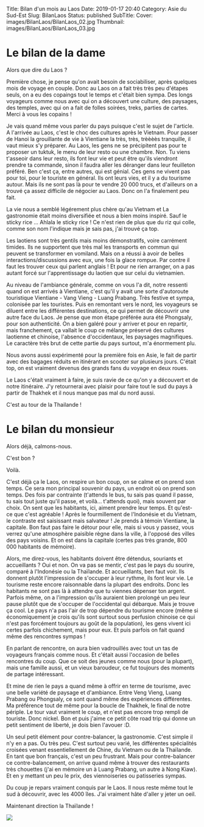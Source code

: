 Title: Bilan d'un mois au Laos
Date: 2019-01-17 20:40
Category: Asie du Sud-Est
Slug: BilanLaos
Status: published
SubTitle: 
Cover: images/BilanLaos/BilanLaos_02.jpg
Thumbnail: images/BilanLaos/BilanLaos_03.jpg

# Le bilan de la dame

Alors que dire du Laos ?

Première chose, je pense qu'on avait besoin de sociabiliser, après quelques mois de voyage en couple. Donc au Laos on a fait très très peu d'étapes seuls, on a eu des copaings tout le temps et c'était bien sympa. Des longs voyageurs comme nous avec qui on a découvert une culture, des paysages, des temples, avec qui on a fait de folles soirées, treks, parties de cartes.
Merci à vous les copains !

Je vais quand même vous parler du pays puisque c'est le sujet de l'article. A l'arrivée au Laos, c'est le choc des cultures après le Vietnam. Pour passer de Hanoi la grouillante de vie à Vientiane la très, très, trèèèès tranquille, il vaut mieux s'y préparer. Au Laos, les gens ne se précipitent pas pour te proposer un tuktuk, le menu de leur resto ou une chambre. Non. Tu viens t'asseoir dans leur resto, ils font leur vie et peut être qu'ils viendront prendre ta commande, sinon il faudra aller les déranger dans leur feuilleton préféré. Ben c'est ça, entre autres, qui est génial. Ces gens ne vivent pas pour toi, pour le touriste en général. Ils ont leurs vies, et il y a du tourisme autour. Mais ils ne sont pas là pour te vendre 20 000 trucs, et d'ailleurs on a trouvé ça assez difficile de négocier au Laos. Donc on l'a finalement peu fait. 

La vie nous a semblé légérement plus chère qu'au Vietnam et La gastronomie était moins diversifiée et nous a bien moins inspiré. Sauf le sticky rice ... Ahlala le sticky rice ! Ce n'est rien de plus que du riz qui colle, comme son nom l'indique mais je sais pas, j'ai trouvé ça top.

Les laotiens sont très gentils mais moins démonstratifs, voire carrément timides. Ils ne supportent que très mal les transports en commun qui peuvent se transformer en vomiland. Mais on a réussi à avoir de belles interactions/discussions avec eux, une fois la glace rompue. Par contre il faut les trouver ceux qui parlent anglais ! Et pour ne rien arranger, on a pas autant forcé sur l'apprentissage du laotien que sur celui du vietnamien.

Au niveau de l'ambiance générale, comme on vous l'a dit, notre ressenti quand on est arrivés à Vientiane, c'est qu'il y avait une sorte d'autoroute touristique Vientiane - Vang Vieng - Luang Prabang. Très festive et sympa, colonisée par les touristes. Puis en remontant vers le nord, les voyageurs se diluent entre les différentes destinations, ce qui permet de découvrir une autre face du Laos. Je pense que mon étape préférée aura été Phongsaly, pour son authenticité. On a bien galéré pour y arriver et pour en repartir, mais franchement, ça vallait le coup ce mélange préservé des cultures laotienne et chinoise, l'absence d'occidentaux, les paysages magnifiques. Le caractère très brut de cette partie du pays surtout, m'a énormement plu. 

Nous avons aussi expérimenté pour la première fois en Asie, le fait de partir avec des bagages réduits en itinérant en scooter sur plusieurs jours. C'était top, on est vraiment devenus des grands fans du voyage en deux roues. 

Le Laos c'était vraiment à faire, je suis ravie de ce qu'on y a découvert et de notre itinéraire. J'y retournerai avec plaisir pour faire tout le sud du pays à partir de Thakhek et il nous manque pas mal du nord aussi. 

C'est au tour de la Thailande !


# Le bilan du monsieur
Alors déjà, calmons-nous.

C'est bon ?

Voilà.

C'est déjà ça le Laos, on respire un bon coup, on se calme et on prend son temps. Ce sera mon principal souvenir du pays, un endroit où on prend son temps. Des fois par contrainte (t'attends le bus, tu sais pas quand il passe, tu sais tout juste qu'il passe, et voilà... t'attends quoi), mais souvent par choix. On sent que les habitants, ici, aiment prendre leur temps. Et qu'est-ce que c'est agréable ! Après le fourmillement de l'Indonésie et du Vietnam, le contraste est saisissant mais salvateur !
Je prends à témoin Vientiane, la capitale. Bon faut pas faire le détour pour elle, mais si vous y passez, vous verrez qu'une atmosphère paisible règne dans la ville, à l'opposé des villes des pays voisins. Et on est dans la capitale (certes pas très grande, 800 000 habitants de mémoire).

Alors, me direz-vous, les habitants doivent être détendus, souriants et accueillants ? Oui et non. On va pas se mentir, c'est pas le pays du sourire, comparé à l'Indonésie ou la Thaïlande. Et accueillants, ben faut voir. Ils donnent plutôt l'impression de s'occuper à leur rythme, ils font leur vie. Le tourisme reste encore raisonnable dans la plupart des endroits. Donc les habitants ne sont pas là à attendre que tu viennes dépenser ton argent. Parfois même, on a l'impression qu'ils auraient bien prolongé un peu leur pause plutôt que de s'occuper de l'occidental qui débarque. Mais je trouve ça cool. Le pays n'a pas l'air de trop dépendre du tourisme encore (même si économiquement je crois qu'ils sont surtout sous perfusion chinoise ce qui n'est pas forcément toujours au goût de la population), les gens vivent ici certes parfois chichement, mais pour eux. Et puis parfois on fait quand même des rencontres sympas !

En parlant de rencontre, on aura bien vadrouillés avec tout un tas de voyageurs français comme nous. Et c'était aussi l'occasion de belles rencontres du coup. Que ce soit des jeunes comme nous (pour la plupart), mais une famille aussi, et un vieux baroudeur, ce fut toujours des moments de partage intéressant.

Et mine de rien le pays a quand même à offrir en terme de tourisme, avec une belle variété de paysage et d'ambiance. Entre Veng Vieng, Luang Prabang ou Phongsaly, ce sont quand même des expériences différentes. Ma préférence tout de même pour la boucle de Thakhek, le final de notre périple. Le tour vaut vraiment le coup, et n'est pas encore trop rempli de touriste. Donc nickel. Bon et puis j'aime ce petit côte road trip qui donne un petit sentiment de liberté, je dois bien l'avouer :D.

Un seul petit élément pour contre-balancer, la gastronomie. C'est simple il n'y en a pas. Ou très peu. C'est surtout peu varié, les différentes spécialités croisées venant essentiellement de Chine, du Vietnam ou de la Thaïlande. En tant que bon français, c'est un peu frustrant.
Mais pour contre-balancer ce contre-balancement, on arrive quand même à trouver des restaurants très chouettes (j'ai en mémoire un à Luang Prabang, un autre à Nong Kiaw). Et en y mettant un peu le prix, des viennoiseries ou patisseries sympas.

Du coup je repars vraiment conquis par le Laos. Il nous reste même tout le sud à découvrir, avec les 4000 îles. J'ai vraiment hâte d'aller y jeter un oeil.

Maintenant direction la Thaïlande !

<img src="images/BilanLaos/BilanLaos_01.jpg">